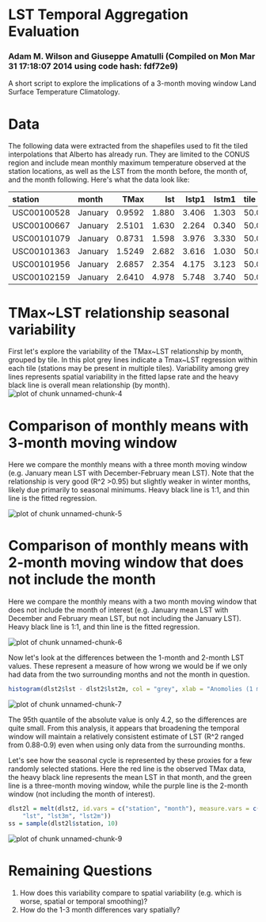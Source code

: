 
LST Temporal Aggregation Evaluation
====



### Adam M. Wilson and Giuseppe Amatulli (Compiled on Mon Mar 31 17:18:07 2014  using code hash: fdf72e9)

A short script to explore the implications of a 3-month moving window Land Surface Temperature Climatology.




# Data
The following data were extracted from the shapefiles used to fit the tiled interpolations that Alberto has already run. They are limited to the CONUS region and include mean monthly maximum temperature observed at the station locations, as well as the LST from the month before, the month of, and the month following.  Here's what the data look like:

|station      |month    |    TMax|    lst|  lstp1|  lstm1|tile         |
|:------------|:--------|-------:|------:|------:|------:|:------------|
|USC00100528  |January  |  0.9592|  1.880|  3.406|  1.303|50.0_-115.0  |
|USC00100667  |January  |  2.5101|  1.630|  2.264|  0.340|50.0_-115.0  |
|USC00101079  |January  |  0.8731|  1.598|  3.976|  3.330|50.0_-115.0  |
|USC00101363  |January  |  1.5249|  2.682|  3.616|  1.030|50.0_-115.0  |
|USC00101956  |January  |  2.6857|  2.354|  4.175|  3.123|50.0_-115.0  |
|USC00102159  |January  |  2.6410|  4.978|  5.748|  3.740|50.0_-115.0  |



# TMax~LST relationship seasonal variability 

First let's explore the variability of the TMax~LST relationship by month, grouped by tile.  In this plot grey lines indicate a Tmax~LST regression within each tile (stations may be present in multiple tiles). Variability among grey lines represents spatial variability in the fitted lapse rate and the heavy black line is overall mean relationship (by month).
![plot of chunk unnamed-chunk-4](http://i.imgur.com/fQUQNDv.png) 



# Comparison of monthly means with 3-month moving window
Here we compare the monthly means with a three month moving window (e.g. January mean LST with December-February mean LST).  Note that the relationship is very good (R^2 >0.95) but slightly weaker in winter months, likely due primarily to seasonal minimums.  Heavy black line is 1:1, and thin line is the fitted regression.

![plot of chunk unnamed-chunk-5](http://i.imgur.com/d2tZz4H.png) 


# Comparison of monthly means with 2-month moving window that does not include the month
Here we compare the monthly means with a two month moving window that does not include the month of interest (e.g. January mean LST with December and February mean LST, but not including the January LST).  Heavy black line is 1:1, and thin line is the fitted regression.

![plot of chunk unnamed-chunk-6](http://i.imgur.com/C79D3K2.png) 


Now let's look at the differences between the 1-month and 2-month LST values.  These represent a measure of how wrong we would be if we only had data from the two surrounding months and not the month in question.  


```r
histogram(dlst2$lst - dlst2$lst2m, col = "grey", xlab = "Anomolies (1 month - 2 month means)")
```

![plot of chunk unnamed-chunk-7](http://i.imgur.com/TsHkdVv.png) 

The 95th quantile of the absolute value is only 4.2, so the differences are quite small. From this analysis, it appears that broadening the temporal window will maintain a relatively consistent estimate of LST (R^2 ranged from 0.88-0.9) even when using only data from the surrounding months.

Let's see how the seasonal cycle is represented by these proxies for a few randomly selected stations.  Here the red line is the observed TMax data, the heavy black line represents the mean LST in that month, and the green line is a three-month moving window, while the purple line is the 2-month window (not including the month of interest).


```r
dlst2l = melt(dlst2, id.vars = c("station", "month"), measure.vars = c("TMax", 
    "lst", "lst3m", "lst2m"))
ss = sample(dlst2l$station, 10)
```


![plot of chunk unnamed-chunk-9](http://i.imgur.com/XvvNDr5.png) 



#  Remaining Questions  

1. How does this variability compare to spatial variability (e.g. which is worse, spatial or temporal smoothing)?
2. How do the 1-3 month differences vary spatially?
